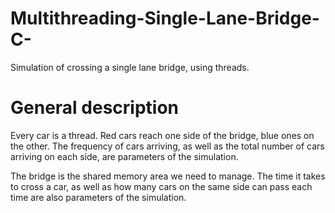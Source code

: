 # Multithreading-Single-Lane-Bridge-C-

 Simulation of crossing a single lane bridge, using threads.

# General description

Every car is a thread. Red cars reach one side of the bridge, blue ones on the other.
The frequency of cars arriving, as well as the total number of cars arriving on each side, are parameters of the simulation.

The bridge is the shared memory area we need to manage. The time it takes to cross a car, as well as how many cars on the same side
can pass each time are also parameters of the simulation.


